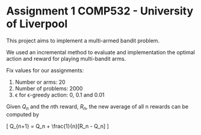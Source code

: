 # Assignment 1 COMP532 - University of Liverpool

This project aims to implement a multi-armed bandit problem.

We used an incremental method to evaluate and implementation the optimal action and reward for playing multi-bandit arms. <br>

Fix values for our assignments:
1. Number or arms: 20
2. Number of problems: 2000
3. ϵ for ϵ-greedy action: 0, 0.1 and 0.01

Given $Q_n$ and the $n$th reward, $R_n$, the new average of all n rewards can be computed by

\[ 
    Q_{n+1} = Q_n + \frac{1}{n}[R_n - Q_n]
\]
